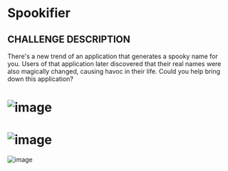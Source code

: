 # Spookifier
## CHALLENGE DESCRIPTION
There's a new trend of an application that generates a spooky name for you. Users of that application later discovered that their real names were also magically changed, causing havoc in their life. Could you help bring down this application?

# ![image](https://github.com/user-attachments/assets/5cc83770-dd8a-4d23-894b-fcbbac7021fa)
# ![image](https://github.com/user-attachments/assets/ecb3b9ba-8baf-4581-9723-3ab01f0cdaf5)

![image](https://github.com/user-attachments/assets/6a3935b8-030d-4f85-98c5-1c50e546e6c0)
